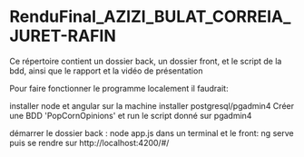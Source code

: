 # RenduFinal_AZIZI_BULAT_CORREIA_JURET-RAFIN

Ce répertoire contient un dossier back, un dossier front, et le script de la bdd, ainsi que le rapport et la vidéo de présentation

Pour faire fonctionner le programme localement il faudrait:

installer node et angular sur la machine
installer postgresql/pgadmin4
Créer une BDD 'PopCornOpinions' et run le script donné sur pgadmin4

démarrer le dossier back : node app.js dans un terminal
et le front: ng serve
puis se rendre sur http://localhost:4200/#/

